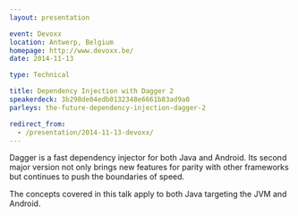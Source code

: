 ```yaml
---
layout: presentation

event: Devoxx
location: Antwerp, Belgium
homepage: http://www.devoxx.be/
date: 2014-11-13

type: Technical

title: Dependency Injection with Dagger 2
speakerdeck: 3b298de04edb0132348e6661b83ad9a0
parleys: the-future-dependency-injection-dagger-2

redirect_from:
  - /presentation/2014-11-13-devoxx/
---
```


Dagger is a fast dependency injector for both Java and Android. Its second major version not only brings new features for parity with other frameworks but continues to push the boundaries of speed.

The concepts covered in this talk apply to both Java targeting the JVM and Android.
